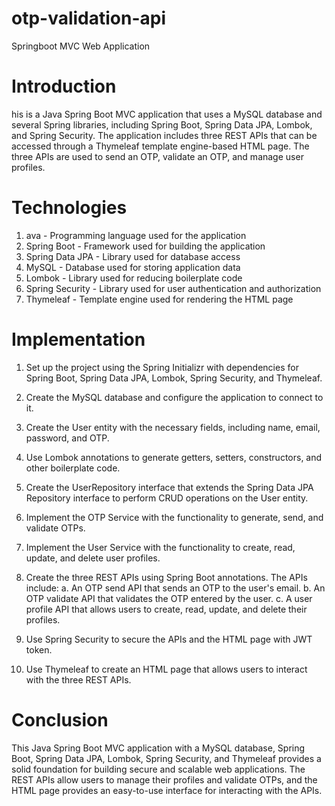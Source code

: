 # otp-validation-api
Springboot MVC Web Application

# Introduction
his is a Java Spring Boot MVC application that uses a MySQL database and several Spring libraries, 
including Spring Boot, Spring Data JPA, Lombok, and Spring Security. The application includes 
three REST APIs that can be accessed through a Thymeleaf template engine-based HTML page. 
The three APIs are used to send an OTP, validate an OTP, and manage user profiles.

# Technologies
1. ava - Programming language used for the application
2. Spring Boot - Framework used for building the application
3. Spring Data JPA - Library used for database access
4. MySQL - Database used for storing application data
5. Lombok - Library used for reducing boilerplate code
6. Spring Security - Library used for user authentication and authorization
7. Thymeleaf - Template engine used for rendering the HTML page

# Implementation

1. Set up the project using the Spring Initializr with dependencies for Spring Boot, Spring Data JPA, Lombok, Spring Security, and Thymeleaf.

2. Create the MySQL database and configure the application to connect to it.

3. Create the User entity with the necessary fields, including name, email, password, and OTP.

4. Use Lombok annotations to generate getters, setters, constructors, and other boilerplate code.

5. Create the UserRepository interface that extends the Spring Data JPA Repository interface to perform CRUD operations on the User entity.

6. Implement the OTP Service with the functionality to generate, send, and validate OTPs.

7. Implement the User Service with the functionality to create, read, update, and delete user profiles.

8. Create the three REST APIs using Spring Boot annotations. The APIs include:
  a. An OTP send API that sends an OTP to the user's email.
  b. An OTP validate API that validates the OTP entered by the user.
  c. A user profile API that allows users to create, read, update, and delete their profiles.

9. Use Spring Security to secure the APIs and the HTML page with JWT token.

10. Use Thymeleaf to create an HTML page that allows users to interact with the three REST APIs.

# Conclusion
This Java Spring Boot MVC application with a MySQL database, Spring Boot, Spring Data JPA, Lombok, Spring Security, 
and Thymeleaf provides a solid foundation for building secure and scalable web applications. The REST APIs allow users 
to manage their profiles and validate OTPs, and the HTML page provides an easy-to-use interface for interacting with the APIs.

